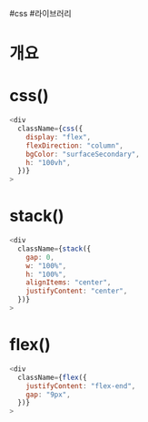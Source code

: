 #css #라이브러리
# 개요






# css()
``` js
<div
  className={css({
    display: "flex",
    flexDirection: "column",
    bgColor: "surfaceSecondary",
    h: "100vh",
  })}
>
```



# stack()
``` js
<div
  className={stack({
    gap: 0,
    w: "100%",
    h: "100%",
    alignItems: "center",
    justifyContent: "center",
  })}
>
```



# flex()
``` js
<div
  className={flex({
    justifyContent: "flex-end",
    gap: "9px",
  })}
>
```
